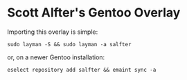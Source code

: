 Scott Alfter's Gentoo Overlay
=============================

Importing this overlay is simple:

```
sudo layman -S && sudo layman -a salfter
```

or, on a newer Gentoo installation:

```
eselect repository add salfter && emaint sync -a
```
